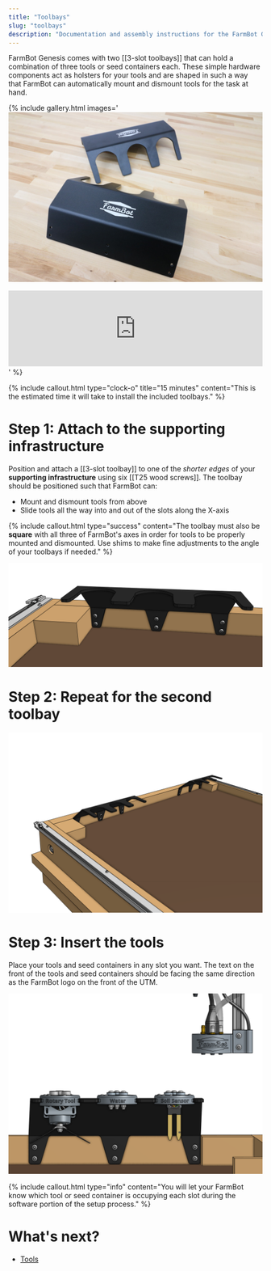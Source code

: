```yaml
---
title: "Toolbays"
slug: "toolbays"
description: "Documentation and assembly instructions for the FarmBot Genesis toolbays"
---
```


FarmBot Genesis comes with two [[3-slot toolbays]] that can hold a combination of three tools or seed containers each. These simple hardware components act as holsters for your tools and are shaped in such a way that FarmBot can automatically mount and dismount tools for the task at hand.

{% include gallery.html images='
![3-slot toolbays](_images/3-slot_toolbays.jpg)
<iframe width="100%" src="https://www.youtube.com/embed/vjvIB5wXmRo" frameborder="0" allow="accelerometer; autoplay; clipboard-write; encrypted-media; gyroscope; picture-in-picture" allowfullscreen title="FarmBot YouTube video"></iframe>
' %}

{%
include callout.html
type="clock-o"
title="15 minutes"
content="This is the estimated time it will take to install the included toolbays."
%}

# Step 1: Attach to the supporting infrastructure

Position and attach a [[3-slot toolbay]] to one of the _shorter edges_ of your **supporting infrastructure** using six [[T25 wood screws]]. The toolbay should be positioned such that FarmBot can:

* Mount and dismount tools from above
* Slide tools all the way into and out of the slots along the X-axis

{%
include callout.html
type="success"
content="The toolbay must also be **square** with all three of FarmBot's axes in order for tools to be properly mounted and dismounted. Use shims to make fine adjustments to the angle of your toolbays if needed."
%}

![toolbay mounted to bed](_images/toolbay_mounted_to_bed.png)

# Step 2: Repeat for the second toolbay

![both toolbays mounted to bed](_images/both_toolbays_mounted_to_bed.png)

# Step 3: Insert the tools

Place your tools and seed containers in any slot you want. The text on the front of the tools and seed containers should be facing the same direction as the FarmBot logo on the front of the UTM.

![toolbays with tools](_images/toolbays_with_tools.png)

{%
include callout.html
type="info"
content="You will let your FarmBot know which tool or seed container is occupying each slot during the software portion of the setup process."
%}


# What's next?

 * [Tools](tools.md)
